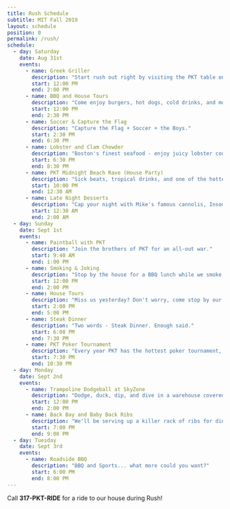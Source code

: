 ```yaml
---
title: Rush Schedule
subtitle: MIT Fall 2019
layout: schedule
position: 0
permalink: /rush/
schedule:
  - day: Saturday
    date: Aug 31st
    events:
      - name: Greek Griller
        description: "Start rush out right by visiting the PKT table on Kresge."
        start: 12:00 PM
        end: 2:00 PM
      - name: BBQ and House Tours
        description: "Come enjoy burgers, hot dogs, cold drinks, and more in our historic brown stone mansion."
        start: 12:00 PM
        end: 2:30 PM
      - name: Soccer & Capture the Flag
        description: "Capture the Flag + Soccer + the Boys."
        start: 2:30 PM
        end: 6:30 PM
      - name: Lobster and Clam Chowder
        description: "Boston's finest seafood - enjoy juicy lobster cooked to perfection before the night kicks off."
        start: 6:30 PM
        end: 8:30 PM
      - name: PKT Midnight Beach Rave (House Party)
        description: "Sick beats, tropical drinks, and one of the hottest parties in Boston. We'll bring the beach to you."
        start: 10:00 PM
        end: 12:30 AM
      - name: Late Night Desserts
        description: "Cap your night with Mike's famous cannolis, Insomnia cookies, ice cream, and more."
        start: 12:30 AM
        end: 2:00 AM
  - day: Sunday
    date: Sept 1st
    events:
      - name: Paintball with PKT
        description: "Join the brothers of PKT for an all-out war."
        start: 9:40 AM
        end: 1:00 PM
      - name: Smoking & Joking
        description: "Stop by the house for a BBQ lunch while we smoke some meats like Mark Zuckerberg"
        start: 12:00 PM
        end: 2:00 PM
      - name: House Tours
        description: "Miss us yesterday? Don't worry, come stop by our house and we'll show you around."
        start: 2:00 PM
        end: 5:00 PM
      - name: Steak Dinner
        description: "Two words - Steak Dinner. Enough said."
        start: 6:00 PM
        end: 7:30 PM
      - name: PKT Poker Tournament
        description: "Every year PKT has the hottest poker tournament, run by the founders of MIT's PokerBots competition. Come try your hand at over $500 in prizes!"
        start: 7:30 PM
        end: 10:30 PM
  - day: Monday
    date: Sept 2nd
    events:
      - name: Trampoline Dodgeball at SkyZone
        description: "Dodge, duck, dip, and dive in a warehouse covered wall-to-wall with trampolines."
        start: 12:00 PM
        end: 2:00 PM
      - name: Back Bay and Baby Back Ribs
        description: "We'll be serving up a killer rack of ribs for dinner."
        start: 7:00 PM
        end: 9:00 PM
  - day: Tuesday
    date: Sept 3rd
    events:
      - name: Roadside BBQ
        description: "BBQ and Sports... what more could you want?"
        start: 6:00 PM
        end: 8:00 PM
---
```

<p class="text-center">Call <strong>317-PKT-RIDE</strong> for a ride to our house during Rush!</p>
